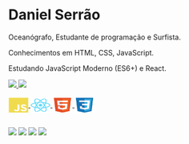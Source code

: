 # Daniel Serrão

Oceanógrafo,
Estudante de programação e
Surfista.

Conhecimentos em HTML, CSS, JavaScript.

Estudando JavaScript Moderno (ES6+) e React.

<div>
  <a href="https://github.com/daniiserrao">
    <img height="175em" src="https://github-readme-stats.vercel.app/api?username=daniiserrao&show_icons=true&theme=midnight-purple&include_all_commits=true&count_private=true"/>
    <img height="175em" src="https://github-readme-stats.vercel.app/api/top-langs/?username=daniiserrao&layout=compact&langs_count=16&theme=midnight-purple"/>
</div>
<div style="display: inline_block"><br>
  <img align="center" alt="Dani-Js" height="30" width="40" src="https://raw.githubusercontent.com/devicons/devicon/master/icons/javascript/javascript-plain.svg">
  <img align="center" alt="Dani-React" height="30" width="40" src="https://raw.githubusercontent.com/devicons/devicon/master/icons/react/react-original.svg">
  <img align="center" alt="Dani-HTML" height="30" width="40" src="https://raw.githubusercontent.com/devicons/devicon/master/icons/html5/html5-original.svg">
  <img align="center" alt="Dani-CSS" height="30" width="40" src="https://raw.githubusercontent.com/devicons/devicon/master/icons/css3/css3-original.svg">
</div>
  
  ##
  
<div> 
  <a href="https://instagram.com/daniiserrao" target="_blank"><img src="https://img.shields.io/badge/-Instagram-%23E4405F?style=for-the-badge&logo=instagram&logoColor=white" target="_blank"></a>
 <a href="https://discord.gg/Serrão#9218" target="_blank"><img src="https://img.shields.io/badge/Discord-7289DA?style=for-the-badge&logo=discord&logoColor=white" target="_blank"></a> 
  <a href = "mailto:daniiserrao@gmail.com"><img src="https://img.shields.io/badge/-Gmail-%23333?style=for-the-badge&logo=gmail&logoColor=white" target="_blank"></a>
  <a href="https://www.linkedin.com/in/daniel-serr%C3%A3o-2b76071a5/" target="_blank"><img src="https://img.shields.io/badge/-LinkedIn-%230077B5?style=for-the-badge&logo=linkedin&logoColor=white" target="_blank"></a> 
